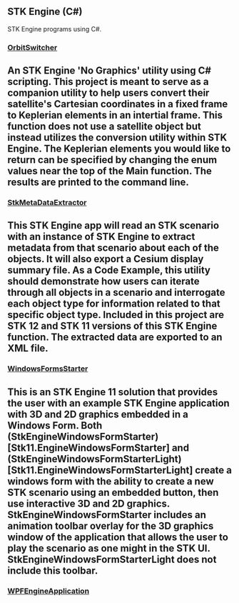 ## STK Engine (C#)

STK Engine programs using C#.

### [OrbitSwitcher](OrbitSwitcher)
An STK Engine 'No Graphics' utility using C# scripting. This project is meant to serve as a companion utility to help users convert their satellite's Cartesian coordinates in a fixed frame to Keplerian elements in an intertial frame. This function does not use a satellite object but instead utilizes the conversion utility within STK Engine. The Keplerian elements you would like to return can be specified by changing the enum values near the top of the Main function. The results are printed to the command line.
---

### [StkMetaDataExtractor](StkMetaDataExtractor)
This STK Engine app will read an STK scenario with an instance of STK Engine to extract metadata from that scenario about each of the objects. It will also export a Cesium display summary file. As a Code Example, this utility should demonstrate how users can iterate through all objects in a scenario and interrogate each object type for information related to that specific object type. Included in this project are STK 12 and STK 11 versions of this STK Engine function. The extracted data are exported to an XML file.
---

### [WindowsFormsStarter](WindowsFormsStarter)
This is an STK Engine 11 solution that provides the user with an example STK Engine application with 3D and 2D graphics embedded in a Windows Form. Both (StkEngineWindowsFormStarter)[Stk11.EngineWindowsFormStarter] and (StkEngineWindowsFormStarterLight)[Stk11.EngineWindowsFormStarterLight] create a windows form with the ability to create a new STK scenario using an embedded button, then use interactive 3D and 2D graphics. StkEngineWindowsFormStarter includes an animation toolbar overlay for the 3D graphics window of the application that allows the user to play the scenario as one might in the STK UI. StkEngineWindowsFormStarterLight does not include this toolbar.
---

### [WPFEngineApplication](WPFEngineApplication)
